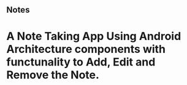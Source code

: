 ## Notes
# A Note Taking App Using Android Architecture components with functunality to Add, Edit and Remove the Note. 
